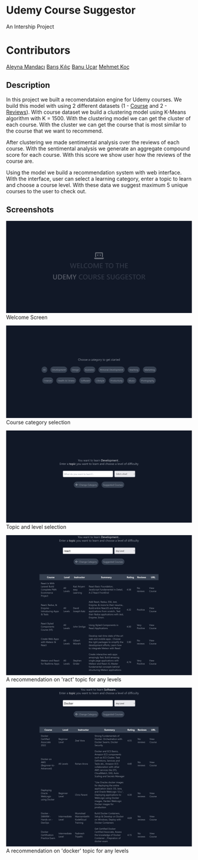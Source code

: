 # Udemy Course Suggestor

An Intership Project

# Contributors

[Aleyna Mandacı](https://github.com/aleynamandaci)
[Barış Kılıç](https://github.com/baris-kilic)
[Banu Uçar](#)
[Mehmet Koç](https://github.com/memodesen)

## Description

In this project we built a recomendataion engine for Udemy courses. We build this model with using 2 different datasets (1 - [Course](https://www.kaggle.com/datasets/andrewmvd/udemy-courses) and 2 - [Reviews](https://www.kaggle.com/datasets/sabrisangjaya/udemy-course-review)). With course dataset we build a clustering model using K-Means algorithm with K = 1500. With the clustering model we can get the cluster of each course. With the cluster we can get the course that is most similar to the course that we want to recommend.

After clustering we made sentimental analysis over the reviews of each course. With the sentimental analysis we generate an aggregate compound score for each course. With this score we show user how the reviews of the course are.

Using the model we build a recommendation system with web interface. With the interface, user can select a learning category, enter a topic to learn and choose a course level. With these data we suggest maximum 5 unique courses to the user to check out.

## Screenshots

![](./ss/ss1.png)
Welcome Screen

![](./ss/ss2.png)
Course category selection

![](./ss/ss3.png)
Topic and level selection

![](./ss/ss4.png)
A recommendation on 'ract' topic for any levels

![](./ss/ss5.png)
A recommendation on 'docker' topic for any levels

